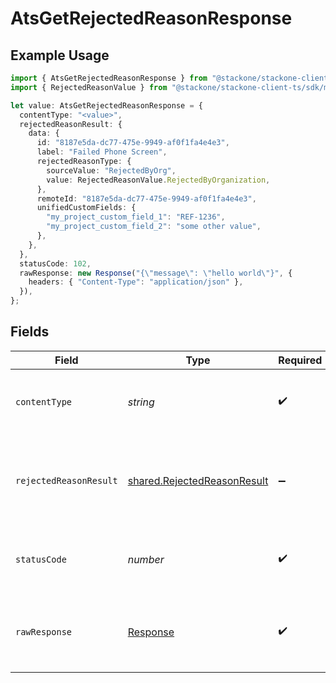 # AtsGetRejectedReasonResponse

## Example Usage

```typescript
import { AtsGetRejectedReasonResponse } from "@stackone/stackone-client-ts/sdk/models/operations";
import { RejectedReasonValue } from "@stackone/stackone-client-ts/sdk/models/shared";

let value: AtsGetRejectedReasonResponse = {
  contentType: "<value>",
  rejectedReasonResult: {
    data: {
      id: "8187e5da-dc77-475e-9949-af0f1fa4e4e3",
      label: "Failed Phone Screen",
      rejectedReasonType: {
        sourceValue: "RejectedByOrg",
        value: RejectedReasonValue.RejectedByOrganization,
      },
      remoteId: "8187e5da-dc77-475e-9949-af0f1fa4e4e3",
      unifiedCustomFields: {
        "my_project_custom_field_1": "REF-1236",
        "my_project_custom_field_2": "some other value",
      },
    },
  },
  statusCode: 102,
  rawResponse: new Response("{\"message\": \"hello world\"}", {
    headers: { "Content-Type": "application/json" },
  }),
};
```

## Fields

| Field                                                                             | Type                                                                              | Required                                                                          | Description                                                                       |
| --------------------------------------------------------------------------------- | --------------------------------------------------------------------------------- | --------------------------------------------------------------------------------- | --------------------------------------------------------------------------------- |
| `contentType`                                                                     | *string*                                                                          | :heavy_check_mark:                                                                | HTTP response content type for this operation                                     |
| `rejectedReasonResult`                                                            | [shared.RejectedReasonResult](../../../sdk/models/shared/rejectedreasonresult.md) | :heavy_minus_sign:                                                                | The rejected reason with the given identifier was retrieved.                      |
| `statusCode`                                                                      | *number*                                                                          | :heavy_check_mark:                                                                | HTTP response status code for this operation                                      |
| `rawResponse`                                                                     | [Response](https://developer.mozilla.org/en-US/docs/Web/API/Response)             | :heavy_check_mark:                                                                | Raw HTTP response; suitable for custom response parsing                           |